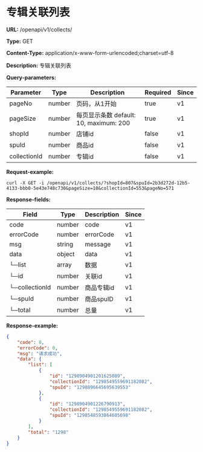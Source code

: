 # 专辑关联列表

**URL:** /openapi/v1/collects/

**Type:** GET

**Content-Type:** application/x-www-form-urlencoded;charset=utf-8

**Description:** 专辑关联列表

**Query-parameters:**

| Parameter    | Type   | Description                      | Required | Since |
| ------------ | ------ | -------------------------------- | -------- | ----- |
| pageNo       | number | 页码，从1开始                          | true     | v1    |
| pageSize     | number | 每页显示条数 default: 10, maximum: 200 | true     | v1    |
| shopId       | number | 店铺id                             | false    | v1    |
| spuId        | number | 商品id                             | false    | v1    |
| collectionId | number | 专辑id                             | false    | v1    |

**Request-example:**

```
curl -X GET -i /openapi/v1/collects/?shopId=807&spuId=2b3d272d-12b5-4133-bbb0-5e43e748c730&pageSize=10&collectionId=553&pageNo=571
```

**Response-fields:**

| Field               | Type   | Description | Since |
| ------------------- | ------ | ----------- | ----- |
| code                | number | code        | v1    |
| errorCode           | number | errorCode   | v1    |
| msg                 | string | message     | v1    |
| data                | object | data        | v1    |
| └─list              | array  | 数据          | v1    |
|      └─id           | number | 关联id        | v1    |
|      └─collectionId | number | 商品专辑id      | v1    |
|      └─spuId        | number | 商品spuID     | v1    |
| └─total             | number | 总量          | v1    |

**Response-example:**

```json
{
    "code": 0,
    "errorCode": 0,
    "msg": "请求成功",
    "data": {
        "list": [
            {
                "id": "1298904901201625089",
                "collectionId": "1298549559691182082",
                "spuId": "1298896645695639553"
            },
            {
                "id": "1298904901226790913",
                "collectionId": "1298549559691182082",
                "spuId": "1298548593864605698"
            }        
        ],
        "total": "1298"
    }
}
```
